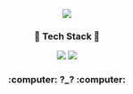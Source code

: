 <div align=center>
  <img src="https://capsule-render.vercel.app/api?type=Slice&color=#0969da&height=300&section=header&text=hyo_ju&fontSize=50" />
  <h3>🌱 Tech Stack 🌱</h3>
  <img src="https://img.shields.io/badge/Salesforce-00A1E0?style=flat&logo=Salesforce&logoColor=white"/>
  <img src="https://img.shields.io/badge/JavaScript-F7DF1E?style=flat&logo=JavaScript&logoColor=white"/>
  
  <h3>:computer: ?_? :computer:</h3>
<div>

<!--
**hyochu/hyochu** is a ✨ _special_ ✨ repository because its `README.md` (this file) appears on your GitHub profile.

Here are some ideas to get you started:

- 🔭 I’m currently working on ...
- 🌱 I’m currently learning ...
- 👯 I’m looking to collaborate on ...
- 🤔 I’m looking for help with ...
- 💬 Ask me about ...
- 📫 How to reach me: ...
- 😄 Pronouns: ...
- ⚡ Fun fact: ...
-->
